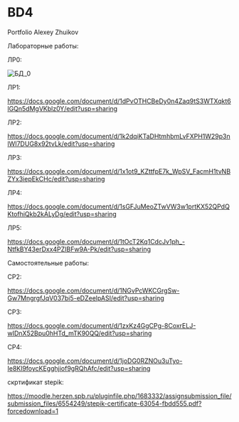 # BD4
Portfolio Alexey Zhuikov

Лабораторные работы:

ЛР0:

![БД_0](https://github.com/Titza4/BD4/assets/125657914/8e60872d-8d98-4765-ab62-7e695b4565a2)

ЛР1:

https://docs.google.com/document/d/1dPvOTHCBeDy0n4Zaq9tS3WTXqkt6lGQn5dMgVKblz0Y/edit?usp=sharing

ЛР2:

https://docs.google.com/document/d/1k2dqiKTaDHtmhbmLvFXPH1W29p3nlWI7DUG8x92tvLk/edit?usp=sharing

ЛР3:

https://docs.google.com/document/d/1x1ot9_KZttfpE7k_WpSV_FacmH1tvNBZYx3iepEkCHc/edit?usp=sharing

ЛР4:

https://docs.google.com/document/d/1sGFJuMeoZTwVW3w1prtKX52QPdQKtofhiQkb2kALyDg/edit?usp=sharing

ЛР5:

https://docs.google.com/document/d/1tOcT2Kq1CdcJv1ph_-NtfkBY43erDxx4PZIBFw9A-Pk/edit?usp=sharing


Самостоятельные работы:

СР2:

https://docs.google.com/document/d/1NGvPcWKCGrgSw-Gw7MngrgfJqV037bi5-eDZeelpASI/edit?usp=sharing

СР3:

https://docs.google.com/document/d/1zxKz4GgCPg-8CoxrELJ-wIDnX52Bpu0hHTd_mTK90QQ/edit?usp=sharing

СР4:

https://docs.google.com/document/d/1joDG0RZNOu3uTyo-Ie8Kl9foycKEgghjiof9gRQhAfc/edit?usp=sharing


скртификат stepik:

https://moodle.herzen.spb.ru/pluginfile.php/1683332/assignsubmission_file/submission_files/6554249/stepik-certificate-63054-fbdd555.pdf?forcedownload=1
